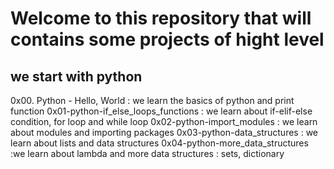 # Welcome to this repository that will contains some projects of hight level
## we start with python
0x00. Python - Hello, World : we learn the basics of python and print function
0x01-python-if_else_loops_functions : we learn about if-elif-else condition, for loop and while loop
0x02-python-import_modules : we learn about modules and importing packages
0x03-python-data_structures : we learn about lists and data structures
0x04-python-more_data_structures :we learn about lambda and more data structures : sets, dictionary
